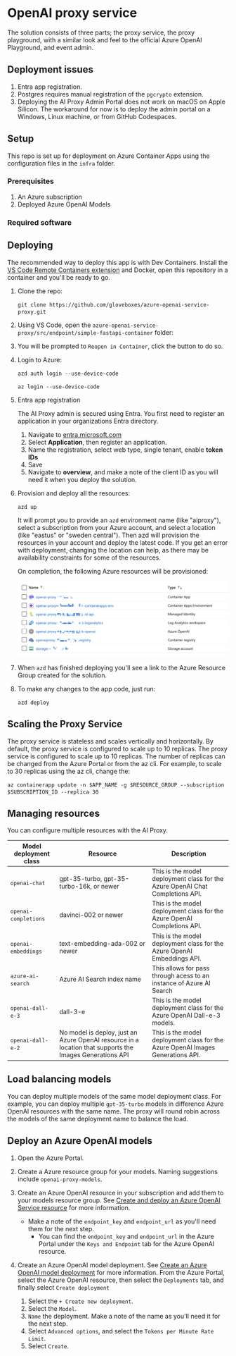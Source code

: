 # OpenAI proxy service

The solution consists of three parts; the proxy service, the proxy playground, with a similar look and feel to the official Azure OpenAI Playground, and event admin.

## Deployment issues

1. Entra app registration.
1. Postgres requires manual registration of the `pgcrypto` extension.
1. Deploying the AI Proxy Admin Portal does not work on macOS on Apple Silicon. The workaround for now is to deploy the admin portal on a Windows, Linux machine, or from GitHub Codespaces.

## Setup

This repo is set up for deployment on Azure Container Apps using the configuration files in the `infra` folder.

### Prerequisites

1. An Azure subscription
2. Deployed Azure OpenAI Models

### Required software

<!-- Tested on Windows, macOS and Ubuntu 22.04.

Install:

1. [VS Code](https://code.visualstudio.com/)
2. [VS Code Dev Containers extension](https://marketplace.visualstudio.com/items?itemName=ms-vscode-remote.remote-containers)
3. [Docker](https://www.docker.com/products/docker-desktop) -->

## Deploying

The recommended way to deploy this app is with Dev Containers. Install the [VS Code Remote Containers extension](https://marketplace.visualstudio.com/items?itemName=ms-vscode-remote.remote-containers) and Docker, open this repository in a container and you'll be ready to go.

1. Clone the repo:

    ```shell
    git clone https://github.com/gloveboxes/azure-openai-service-proxy.git
    ```

1. Using VS Code, open the `azure-openai-service-proxy/src/endpoint/simple-fastapi-container` folder:

1. You will be prompted to `Reopen in Container`, click the button to do so.

1. Login to Azure:

    ```shell
    azd auth login --use-device-code
    ```

    ```shell
    az login --use-device-code
    ```

1. Entra app registration

    The AI Proxy admin is secured using Entra. You first need to register an application in your organizations Entra directory.

    1. Navigate to [entra.microsoft.com](https://entra.microsoft.com)
    1. Select **Application**, then register an application.
    1. Name the registration, select web type, single tenant, enable **token IDs**
    1. Save
    1. Navigate to **overview**, and make a note of the client ID as you will need it when you deploy the solution.

1. Provision and deploy all the resources:

    ```shell
    azd up
    ```

    It will prompt you to provide an `azd` environment name (like "aiproxy"), select a subscription from your Azure account, and select a location (like "eastus" or "sweden central"). Then azd will provision the resources in your account and deploy the latest code. If you get an error with deployment, changing the location can help, as there may be availability constraints for some of the resources.

    On completion, the following Azure resources will be provisioned:

    ![Azure OpenAI Playground experience](media/azure_resources.png)

1. When `azd` has finished deploying you'll see a link to the Azure Resource Group created for the solution.
1. To make any changes to the app code, just run:

    ```shell
    azd deploy
    ```

## Scaling the Proxy Service

The proxy service is stateless and scales vertically and horizontally. By default, the proxy service is configured to scale up to 10 replicas. The proxy service is configured to scale up to 10 replicas. The number of replicas can be changed from the Azure Portal or from the az cli. For example, to scale to 30 replicas using the az cli, change the:

```shell
az containerapp update -n $APP_NAME -g $RESOURCE_GROUP --subscription $SUBSCRIPTION_ID --replica 30
```

## Managing resources

You can configure multiple resources with the AI Proxy.

| Model deployment class | Resource | Description |
| ---------------------- | ------ | ----------- |
| `openai-chat` | gpt-35-turbo, gpt-35-turbo-16k, or newer | This is the model deployment class for the Azure OpenAI Chat Completions API. |
| `openai-completions` | davinci-002 or newer | This is the model deployment class for the Azure OpenAI Completions API. |
| `openai-embeddings` | text-embedding-ada-002 or newer | This is the model deployment class for the Azure OpenAI Embeddings API. |
| `azure-ai-search` | Azure AI Search index name | This allows for pass through acess to an instance of Azure AI Search |
| `openai-dall-e-3` | dall-3-e | This is the model deployment class for the Azure OpenAI Dall-e-3 models. |
| `openai-dall-e-2` | No model is deploy, just an Azure OpenAI resource in a location that supports the Images Generations API | This is the model deployment class for the Azure OpenAI Images Generations API. |

## Load balancing models

You can deploy multiple models of the same model deployment class. For example, you can deploy multiple `gpt-35-turbo` models in difference Azure OpenAI resources with the same name. The proxy will round robin across the models of the same deployment name to balance the load.

## Deploy an Azure OpenAI models

1. Open the Azure Portal.
1. Create a Azure resource group for your models. Naming suggestions include `openai-proxy-models`.
1. Create an Azure OpenAI resource in your subscription and add them to your models resource group. See [Create and deploy an Azure OpenAI Service resource](https://learn.microsoft.com/azure/ai-services/openai/how-to/create-resource) for more information.
   - Make a note of the `endpoint_key` and `endpoint_url` as you'll need them for the next step.
     - You can find the `endpoint_key` and `endpoint_url` in the Azure Portal under the `Keys and Endpoint` tab for the Azure OpenAI resource.
1. Create an Azure OpenAI model deployment. See [Create an Azure OpenAI model deployment](https://learn.microsoft.com/azure/ai-services/openai/how-to/create-resource?pivots=web-portal#deploy-a-model) for more information. From the Azure Portal, select the Azure OpenAI resource, then select the `Deployments` tab, and finally select `Create deployment`

   1. Select the `+ Create new deployment`.
   2. Select the `Model`.
   3. `Name` the deployment. Make a note of the name as you'll need it for the next step.
   4. Select `Advanced options`, and select the `Tokens per Minute Rate Limit`.
   5. Select `Create`.
